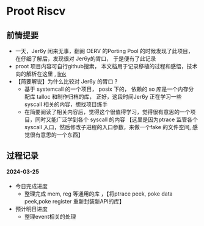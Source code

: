 # Proot  Riscv

## 前情提要

- 一天，Jer6y 闲来无事，翻阅 OERV 的Porting Pool 的时候发现了此项目， 在仔细了解后，发现很对 Jer6y的胃口， 于是便有了此记录
- proot 项目内容可自行github搜索， 本文档用于记录移植的过程和感悟，技术向的解析在这里 , [link](./proot_riscv_technical.md)
- 【简要解说】为什么比较对 Jer6y 的胃口 ?
  - 基于 systemcall 的一个项目， posix 下的， 依赖的 so 库是一个内存分配库 talloc 和制作归档的库， 正好，这段时间Jer6y 正在学习一些 syscall 相关的内容，想找项目练手
  - 在简要阅读了相关内容后，觉得这个很值得学习，觉得很有意思的一个项目，同时又能广泛学到各个 syscall 的内容 【这里是因为ptrace 监管各个 syscall 入口，然后修改子进程的入口参数，来做一个fake 的文件空间, 感觉很有意思的一个东西】

## 过程记录

#### 2024-03-25

- 今日完成进度
  - 整理完成 mem, reg 等通用的库 ，【将ptrace  peek, poke data peek,poke register 重新封装新API的库】
- 预计明日进度
  - 整理event相关的处理 